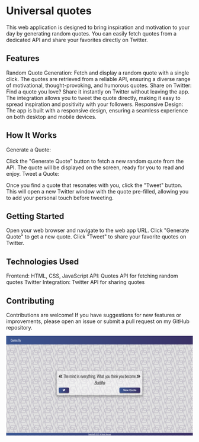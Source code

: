 # Universal quotes
This web application is designed to bring inspiration and motivation to your day by generating random quotes. You can easily fetch quotes from a dedicated API and share your favorites directly on Twitter.

## Features
Random Quote Generation: Fetch and display a random quote with a single click. The quotes are retrieved from a reliable API, ensuring a diverse range of motivational, thought-provoking, and humorous quotes.
Share on Twitter: Find a quote you love? Share it instantly on Twitter without leaving the app. The integration allows you to tweet the quote directly, making it easy to spread inspiration and positivity with your followers.
Responsive Design: The app is built with a responsive design, ensuring a seamless experience on both desktop and mobile devices.

## How It Works
Generate a Quote:

Click the "Generate Quote" button to fetch a new random quote from the API.
The quote will be displayed on the screen, ready for you to read and enjoy.
Tweet a Quote:

Once you find a quote that resonates with you, click the "Tweet" button.
This will open a new Twitter window with the quote pre-filled, allowing you to add your personal touch before tweeting.

## Getting Started
Open your web browser and navigate to the web app URL.
Click "Generate Quote" to get a new quote.
Click "Tweet" to share your favorite quotes on Twitter.

## Technologies Used
Frontend: HTML, CSS, JavaScript
API: Quotes API for fetching random quotes
Twitter Integration: Twitter API for sharing quotes

## Contributing
Contributions are welcome! If you have suggestions for new features or improvements, please open an issue or submit a pull request on my GitHub repository.

<img src="/universal-quotes_1.png">

